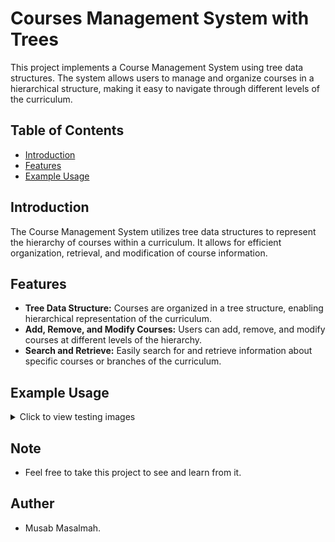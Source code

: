 # Courses Management System with Trees

This project implements a Course Management System using tree data structures. The system allows users to manage and organize courses in a hierarchical structure, making it easy to navigate through different levels of the curriculum.

## Table of Contents

- [Introduction](#introduction)
- [Features](#features)
- [Example Usage](#example-usage)

## Introduction

The Course Management System utilizes tree data structures to represent the hierarchy of courses within a curriculum. It allows for efficient organization, retrieval, and modification of course information.

## Features

- **Tree Data Structure:** Courses are organized in a tree structure, enabling hierarchical representation of the curriculum.
- **Add, Remove, and Modify Courses:** Users can add, remove, and modify courses at different levels of the hierarchy.
- **Search and Retrieve:** Easily search for and retrieve information about specific courses or branches of the curriculum.

## Example Usage

<details>
  <summary>Click to view testing images</summary>
![image](https://github.com/MusabMasalmah/Tree_DataStructure_Project/assets/129512609/dbb3d4f6-5e45-4890-aa4a-67d202b7b7e0)
![image](https://github.com/MusabMasalmah/Tree_DataStructure_Project/assets/129512609/0284fa35-7644-41cf-b5e6-6987e29b17c7)
![image](https://github.com/MusabMasalmah/Tree_DataStructure_Project/assets/129512609/9b0198f2-6d0a-45e8-b969-728753e970f1)

</details>

 ## Note
 - Feel free to take this project to see and learn from it. 

 
 ## Auther
 - Musab Masalmah. 




